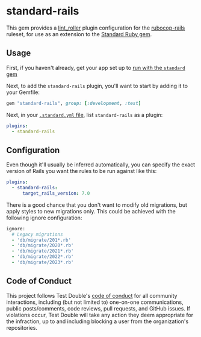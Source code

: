 # standard-rails

This gem provides a [lint_roller](https://github.com/standardrb/lint_roller)
plugin configuration for the
[rubocop-rails](https://github.com/rubocop/rubocop-rails) ruleset, for use
as an extension to the [Standard Ruby
gem](https://github.com/standardrb/standard).

## Usage

First, if you haven't already, get your app set up to [run with the `standard` 
gem](https://github.com/standardrb/standard#usage)

Next, to add the `standard-rails` plugin, you'll want to start by adding it to your Gemfile:

```ruby
gem "standard-rails", group: [:development, :test]
```

Next, in your [`.standard.yml` file](https://github.com/standardrb/standard#yaml-options), 
list `standard-rails` as a plugin:

```yaml
plugins:
  - standard-rails
```

## Configuration

Even though it'll usually be inferred automatically, you can specify the exact
version of Rails you want the rules to be run against like this:

```yaml
plugins:
  - standard-rails:
      target_rails_version: 7.0
```

There is a good chance that you don't want to modify old migrations, but apply styles to new migrations only. This could be achieved with the following ignore configuration:

```ruby
ignore:
  # Legacy migrations
  - 'db/migrate/201*.rb'
  - 'db/migrate/2020*.rb'
  - 'db/migrate/2021*.rb'
  - 'db/migrate/2022*.rb'
  - 'db/migrate/2023*.rb'
```

## Code of Conduct

This project follows Test Double's [code of
conduct](https://testdouble.com/code-of-conduct) for all community interactions,
including (but not limited to) one-on-one communications, public posts/comments,
code reviews, pull requests, and GitHub issues. If violations occur, Test Double
will take any action they deem appropriate for the infraction, up to and
including blocking a user from the organization's repositories.

